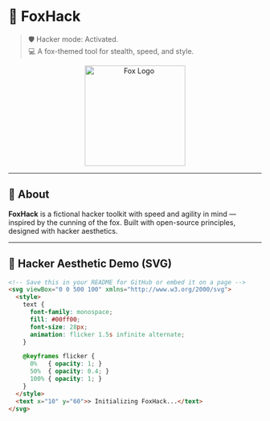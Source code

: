 # 🦊 FoxHack

> 🛡️ Hacker mode: Activated.  
> 💻 A fox-themed tool for stealth, speed, and style.

<p align="center">
  <img width="200" src="./fox.svg" alt="Fox Logo"/>
</p>

---

## 🚀 About

**FoxHack** is a fictional hacker toolkit with speed and agility in mind — inspired by the cunning of the fox. Built with open-source principles, designed with hacker aesthetics.

---

## 👾 Hacker Aesthetic Demo (SVG)

```html
<!-- Save this in your README for GitHub or embed it on a page -->
<svg viewBox="0 0 500 100" xmlns="http://www.w3.org/2000/svg">
  <style>
    text {
      font-family: monospace;
      fill: #00ff00;
      font-size: 28px;
      animation: flicker 1.5s infinite alternate;
    }

    @keyframes flicker {
      0%   { opacity: 1; }
      50%  { opacity: 0.4; }
      100% { opacity: 1; }
    }
  </style>
  <text x="10" y="60">> Initializing FoxHack...</text>
</svg>
